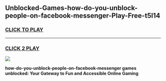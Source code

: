 
## Unblocked-Games-how-do-you-unblock-people-on-facebook-messenger-Play-Free-t5l14
<h3>
<a href="https://premium76.site?title=how-do-you-unblock-people-on-facebook-messenger&ref=23A">CLICK TO PLAY</a></h3>
<hr>

<h3>
<a href="https://premium76.site?title=how-do-you-unblock-people-on-facebook-messenger&ref=23A">CLICK 2 PLAY</a>
  
</h3>

<a href="https://premium76.site?title=how-do-you-unblock-people-on-facebook-messenger&ref=23A"><img src="https://clearcache.store/games.png"></a>


**how-do-you-unblock-people-on-facebook-messenger games unblocked: Your Gateway to Fun and Accessible Online Gaming**
